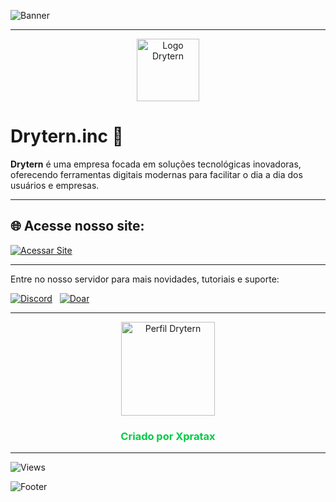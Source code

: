 ![Banner](https://capsule-render.vercel.app/api?type=waving&height=150&color=1dff56&text=Drytern.inc&fontSize=40&fontAlignY=33&fontColor=ffffff)

---

<div align="center">
  <img src="https://i.postimg.cc/tYJvhCrJ/images.jpg" width="100px" alt="Logo Drytern"/>
</div>

# Drytern.inc 🚀

**Drytern** é uma empresa focada em soluções tecnológicas inovadoras, oferecendo ferramentas digitais modernas para facilitar o dia a dia dos usuários e empresas.

---

## 🌐 Acesse nosso site:

[![Acessar Site](https://img.shields.io/badge/Acessar%20Site-Drytern-1dff56?style=for-the-badge&logo=internet-explorer&logoColor=black&labelColor=ffffff)](https://xpratax.github.io/DRYTERN/)

---

Entre no nosso servidor para mais novidades, tutoriais e suporte:

[![Discord](https://i.imgur.com/r0YUgMR.png)](https://discord.gg/bzakjVYh) &nbsp;
[![Doar](https://i.imgur.com/yLUUqaa.png)](https://pixgg.com/DRYTERN.INC)

---

<div align="center">
  <img src="https://i.postimg.cc/fT3P0tv0/download.jpg" width="150px" alt="Perfil Drytern"/>
  <h3 style="color: #00cc44;">Criado por Xpratax</h3>
</div>

---

![Views](https://komarev.com/ghpvc/?username=xpratax&style=for-the-badge&label=Views:&color=gray)

![Footer](https://capsule-render.vercel.app/api?type=waving&height=150&color=1dff56&section=footer)


